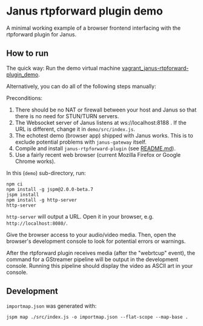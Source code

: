 # Janus rtpforward plugin demo

A minimal working example of a browser frontend interfacing with the rtpforward plugin for Janus.


## How to run

The quick way: Run the demo virtual machine [vagrant_janus-rtpforward-plugin_demo](https://github.com/michaelfranzl/vagrant_janus-rtpforward-plugin_demo).

Alternatively, you can do all of the following steps manually:

Preconditions:

1. There should be no NAT or firewall between your host and Janus so that there is no need for STUN/TURN servers.
2. The Websocket server of Janus listens at ws://localhost:8188 . If the URL is different, change
   it in `demo/src/index.js`.
3. The echotest demo (browser app) shipped with Janus works. This is to exclude potential problems
   with `janus-gateway` itself.
4. Compile and install `janus-rtpforward-plugin` (see [README.md](../README.md)).
5. Use a fairly recent web browser (current Mozilla Firefox or Google Chrome works).

In this (`demo`) sub-directory, run:

    npm ci
    npm install -g jspm@2.0.0-beta.7
    jspm install
    npm install -g http-server
    http-server

`http-server` will output a URL. Open it in your browser, e.g. `http://localhost:8080/`.

Give the browser access to your audio/video media. Then, open the browser's development console to look for potential errors or warnings.

After the rtpforward plugin receives media (after the "webrtcup" event), the command for a GStreamer pipeline will be output in the development console. Running this pipeline should display the video as ASCII art in your console.

## Development

`importmap.json` was generated with:

    jspm map ./src/index.js -o importmap.json --flat-scope --map-base .
